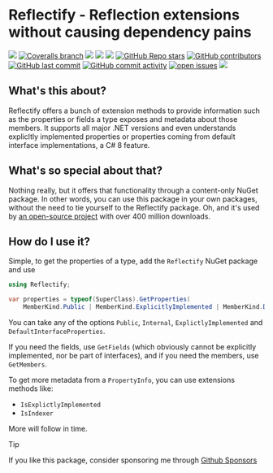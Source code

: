 # Reflectify - Reflection extensions without causing dependency pains

[![](https://img.shields.io/github/actions/workflow/status/dennisdoomen/reflectify/build.yml?branch=main)](https://github.com/dennisdoomen/reflectify/actions?query=branch%3amain)
[![Coveralls branch](https://img.shields.io/coverallsCoverage/github/dennisdoomen/reflectify?branch=main)](https://coveralls.io/github/dennisdoomen/reflectify?branch=main)
[![](https://img.shields.io/github/release/DennisDoomen/Reflectify.svg?label=latest%20release&color=007edf)](https://github.com/dennisdoomen/reflectify/releases/latest)
[![](https://img.shields.io/nuget/dt/Reflectify.svg?label=downloads&color=007edf&logo=nuget)](https://www.nuget.org/packages/Reflectify)
[![](https://img.shields.io/librariesio/dependents/nuget/Reflectify.svg?label=dependent%20libraries)](https://libraries.io/nuget/Reflectify)
[![GitHub Repo stars](https://img.shields.io/github/stars/dennisdoomen/reflectify)](https://github.com/dennisdoomen/reflectify/stargazers)
[![GitHub contributors](https://img.shields.io/github/contributors/dennisdoomen/reflectify)](https://github.com/dennisdoomen/reflectify/graphs/contributors)
[![GitHub last commit](https://img.shields.io/github/last-commit/dennisdoomen/reflectify)](https://github.com/dennisdoomen/reflectify)
[![GitHub commit activity](https://img.shields.io/github/commit-activity/m/dennisdoomen/reflectify)](https://github.com/dennisdoomen/reflectify/graphs/commit-activity)
[![open issues](https://img.shields.io/github/issues/dennisdoomen/reflectify)](https://github.com/dennisdoomen/reflectify/issues)
![](https://img.shields.io/badge/release%20strategy-githubflow-orange.svg)

## What's this about?

Reflectify offers a bunch of extension methods to provide information such as the properties or fields a type exposes and metadata about those members. It supports all major .NET versions and even understands explicltly implemented properties or properties coming from default interface implementations, a C# 8 feature.

## What's so special about that?

Nothing really, but it offers that functionality through a content-only NuGet package. In other words, you can use this package in your own packages, without the need to tie yourself to the Reflectify package. Oh, and it's used by [an open-source project](https://fluentassertions.com/) with over 400 million downloads.

## How do I use it?

Simple, to get the properties of a type, add the `Reflectify` NuGet package and use

```csharp
using Reflectify;

var properties = typeof(SuperClass).GetProperties(
    MemberKind.Public | MemberKind.ExplicitlyImplemented | MemberKind.DefaultInterfaceProperties);
```

You can take any of the options `Public`, `Internal`, `ExplictlyImplemented` and `DefaultInterfaceProperties`.

If you need the fields, use `GetFields` (which obviously cannot be explicitly implemented, nor be part of interfaces), and if you need the members, use `GetMembers`.

To get more metadata from a `PropertyInfo`, you can use extensions methods like:

* `IsExplictlyImplemented`
* `IsIndexer`

More will follow in time.

> [!TIP]
> If you like this package, consider sponsoring me through [Github Sponsors](https://github.com/sponsors/dennisdoomen)

